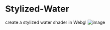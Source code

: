 # Stylized-Water
create a stylized water shader in Webgl
![image](https://github.com/user-attachments/assets/c76c7d0f-38a0-4d6d-a7c0-7b7104cb98ac)

